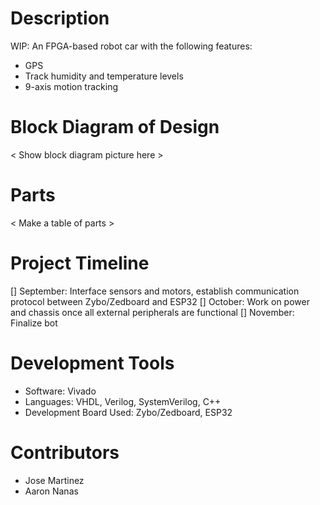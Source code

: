 # Description
WIP: An FPGA-based robot car with the following features:
* GPS
* Track humidity and temperature levels
* 9-axis motion tracking

# Block Diagram of Design
< Show block diagram picture here >

# Parts
< Make a table of parts >

# Project Timeline
[] September: Interface sensors and motors, establish communication protocol between Zybo/Zedboard and ESP32
[] October: Work on power and chassis once all external peripherals are functional
[] November: Finalize bot

# Development Tools
* Software: Vivado
* Languages: VHDL, Verilog, SystemVerilog, C++
* Development Board Used: Zybo/Zedboard, ESP32

# Contributors
* Jose Martinez
* Aaron Nanas
